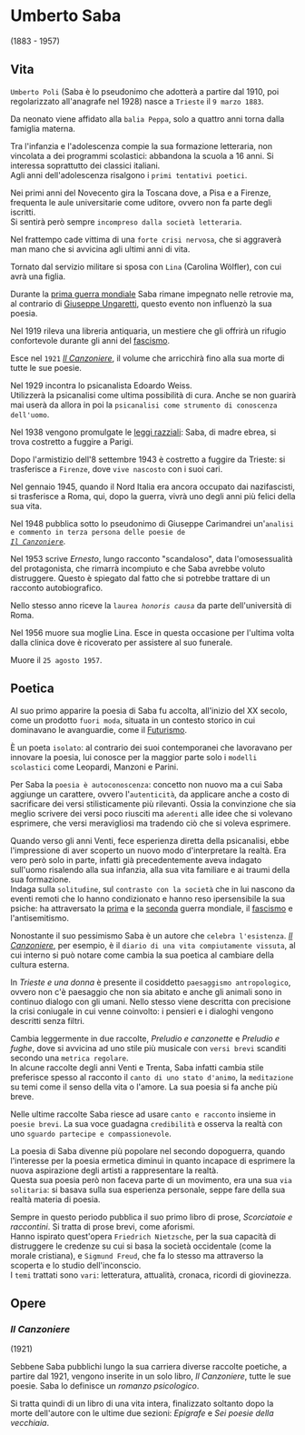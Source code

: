# Umberto Saba
(1883 - 1957)

## Vita

`Umberto Poli` (Saba è lo pseudonimo che adotterà a partire dal 1910, poi regolarizzato all'anagrafe nel 1928) nasce a `Trieste` il `9 marzo 1883`.

Da neonato viene affidato alla `balia Peppa`, solo a quattro anni torna dalla famiglia materna.

Tra l'infanzia e l'adolescenza compie la sua formazione letteraria, non vincolata a dei programmi scolastici: abbandona la scuola a 16 anni. Si interessa soprattutto dei classici italiani.\
Agli anni dell'adolescenza risalgono i `primi tentativi poetici`.

Nei primi anni del Novecento gira la Toscana dove, a Pisa e a Firenze, frequenta le aule universitarie come uditore, ovvero non fa parte degli iscritti.\
Si sentirà però sempre `incompreso dalla società letteraria`.

Nel frattempo cade vittima di una `forte crisi nervosa`, che si aggraverà man mano che si avvicina agli ultimi anni di vita.

Tornato dal servizio militare si sposa con `Lina` (Carolina Wölfler), con cui avrà una figlia.

Durante la [prima guerra mondiale][prima-guerra-mondiale] Saba rimane impegnato nelle retrovie ma, al contrario di [Giuseppe Ungaretti][giuseppe-ungaretti], questo evento non influenzò la sua poesia.

Nel 1919 rileva una libreria antiquaria, un mestiere che gli offrirà un rifugio confortevole durante gli anni del [fascismo][fascismo].

Esce nel `1921` [*Il Canzoniere*][il-canzoniere], il volume che arricchirà fino alla sua morte di tutte le sue poesie.

Nel 1929 incontra lo psicanalista Edoardo Weiss.\
Utilizzerà la psicanalisi come ultima possibilità di cura. Anche se non guarirà mai userà da allora in poi la `psicanalisi come strumento di conoscenza dell'uomo`.

Nel 1938 vengono promulgate le [leggi razziali][leggi-razziali]: Saba, di madre ebrea, si trova costretto a fuggire a Parigi.

Dopo l'armistizio dell'8 settembre 1943 è costretto a fuggire da Trieste: si trasferisce a `Firenze`, dove `vive nascosto` con i suoi cari.

Nel gennaio 1945, quando il Nord Italia era ancora occupato dai nazifascisti, si trasferisce a Roma, qui, dopo la guerra, vivrà uno degli anni più felici della sua vita.

Nel 1948 pubblica sotto lo pseudonimo di Giuseppe Carimandrei un'<code>analisi e commento in terza persona delle poesie de <a href="#il-canzoniere"><i>Il Canzoniere</i></a></code>.

Nel 1953 scrive *Ernesto*, lungo racconto "scandaloso", data l'omosessualità del protagonista, che rimarrà incompiuto e che Saba avrebbe voluto distruggere. Questo è spiegato dal fatto che si potrebbe trattare di un racconto autobiografico.

Nello stesso anno riceve la <code>laurea <i>honoris causa</i></code> da parte dell'università di Roma.

Nel 1956 muore sua moglie Lina. Esce in questa occasione per l'ultima volta dalla clinica dove è ricoverato per assistere al suo funerale.

Muore il `25 agosto 1957`.

## Poetica

Al suo primo apparire la poesia di Saba fu accolta, all'inizio del XX secolo, come un prodotto `fuori moda`, situata in un contesto storico in cui dominavano le avanguardie, come il [Futurismo][futurismo].

È un poeta `isolato`: al contrario dei suoi contemporanei che lavoravano per innovare la poesia, lui conosce per la maggior parte solo i `modelli scolastici` come Leopardi, Manzoni e Parini.

Per Saba la `poesia è autoconoscenza`: concetto non nuovo ma a cui Saba aggiunge un carattere, ovvero l'`autenticità`, da applicare anche a costo di sacrificare dei versi stilisticamente più rilevanti. Ossia la convinzione che sia meglio scrivere dei versi poco riusciti ma `aderenti` alle idee che si volevano esprimere, che versi meravigliosi ma tradendo ciò che si voleva esprimere.

Quando verso gli anni Venti, fece esperienza diretta della psicanalisi, ebbe l'impressione di aver scoperto un nuovo modo d'interpretare la realtà. Era vero però solo in parte, infatti già precedentemente aveva indagato sull'uomo risalendo alla sua infanzia, alla sua vita familiare e ai traumi della sua formazione.\
Indaga sulla `solitudine`, sul `contrasto con la società` che in lui nascono da eventi remoti che lo hanno condizionato e hanno reso ipersensibile la sua psiche: ha attraversato la [prima][prima-guerra-mondiale] e la [seconda][seconda-guerra-mondiale] guerra mondiale, il [fascismo][fascismo] e l'antisemitismo.

Nonostante il suo pessimismo Saba è un autore che `celebra l'esistenza`. [*Il Canzoniere*][il-canzoniere], per esempio, è il `diario di una vita compiutamente vissuta`, al cui interno si può notare come cambia la sua poetica al cambiare della cultura esterna.

In *Trieste e una donna* è presente il cosiddetto `paesaggismo antropologico`, ovvero non c'è paesaggio che non sia abitato e anche gli animali sono in continuo dialogo con gli umani.
Nello stesso viene descritta con precisione la crisi coniugale in cui venne coinvolto: i pensieri e i dialoghi vengono descritti senza filtri.

Cambia leggermente in due raccolte, *Preludio e canzonette* e *Preludio e fughe*, dove si avvicina ad uno stile più musicale con `versi brevi` scanditi secondo una `metrica regolare`.\
In alcune raccolte degli anni Venti e Trenta, Saba infatti cambia stile preferisce spesso al racconto il `canto di uno stato d'animo`, la `meditazione` su temi come il senso della vita o l'amore. La sua poesia si fa anche più breve.

Nelle ultime raccolte Saba riesce ad usare `canto e racconto` insieme in `poesie brevi`. La sua voce guadagna `credibilità` e osserva la realtà con uno `sguardo partecipe e compassionevole`.

La poesia di Saba divenne più popolare nel secondo dopoguerra, quando l'interesse per la poesia ermetica diminuì in quanto incapace di esprimere la nuova aspirazione degli artisti a rappresentare la realtà.\
Questa sua poesia però non faceva parte di un movimento, era una sua `via solitaria`: si basava sulla sua esperienza personale, seppe fare della sua realtà materia di poesia.

Sempre in questo periodo pubblica il suo primo libro di prose, *Scorciatoie e raccontini*. Si tratta di prose brevi, come aforismi.\
Hanno ispirato quest'opera `Friedrich Nietzsche`, per la sua capacità di distruggere le credenze su cui si basa la società occidentale (come la morale cristiana), e `Sigmund Freud`, che fa lo stesso ma attraverso la scoperta e lo studio dell'inconscio.\
I `temi` trattati sono `vari`: letteratura, attualità, cronaca, ricordi di giovinezza.

## Opere

### *Il Canzoniere*
(1921)

Sebbene Saba pubblichi lungo la sua carriera diverse raccolte poetiche, a partire dal 1921, vengono inserite in un solo libro, *Il Canzoniere*, tutte le sue poesie. Saba lo definisce un *romanzo psicologico*.

Si tratta quindi di un libro di una vita intera, finalizzato soltanto dopo la morte dell'autore con le ultime due sezioni: *Epigrafe* e *Sei poesie della vecchiaia*.

[il-canzoniere]: #il-canzoniere

[futurismo]: Futurismo.md
[giuseppe-ungaretti]: Giuseppe-Ungaretti.md

[fascismo]:  https://storia.alexsandri.com/L-Italia-tra-le-due-guerre-il-fascismo
[leggi-razziali]: https://storia.alexsandri.com/L-Italia-tra-le-due-guerre-il-fascismo#fn-ref-4
[prima-guerra-mondiale]: https://storia.alexsandri.com/La-prima-guerra-mondiale
[seconda-guerra-mondiale]: https://storia.alexsandri.com/La-seconda-guerra-mondiale
